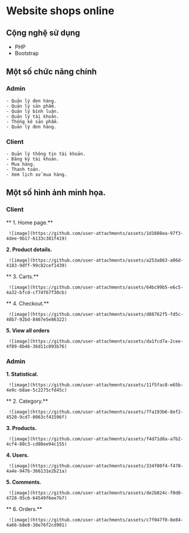 # Website shops online
## Cộng nghệ sử dụng
  - PHP
  - Bootstrap

## Một số chức năng chính
  ### Admin
    - Quản lý đơn hàng.
    - Quản lý sản phẩm.
    - Quản lý bình luận.
    - Quản lý tài khoản.
    - Thống kê sản phẩm.
    - Quản lý đơn hàng.
  ### Client
    - Quản lý thông tin tài khoản.
    - Đăng ký tài khoản.
    - Mua hàng.
    - Thanh toán.
    - Xem lịch sử mua hàng.

## Một số hình ảnh minh họa.
  ### Client
 ** 1. Home page.**

     ![image](https://github.com/user-attachments/assets/1d1608ea-97f3-4dee-9b17-6133c381f419)

  **2. Product details.**

     ![image](https://github.com/user-attachments/assets/a253a863-a06d-4183-9dff-99c82cef1439)

 ** 3. Carts.**

     ![image](https://github.com/user-attachments/assets/64bc99b5-e6c5-4a32-bfcd-cf74f67f30cb)

 ** 4. Checkout.**

     ![image](https://github.com/user-attachments/assets/d88762f5-fd5c-48b7-92bd-8467e5e86322)

  **5. View all orders**

     ![image](https://github.com/user-attachments/assets/da1fcd7a-2cee-4f09-8b46-36d11c093b76)


  ### Admin
  **1. Statistical.**

     ![image](https://github.com/user-attachments/assets/11f5fac8-e65b-4e9c-b8ae-5c2275cfd45c)

 ** 2. Category.**

     ![image](https://github.com/user-attachments/assets/7fa193b6-8ef2-4520-9cd7-0063cf41596f)

  **3. Products.**

     ![image](https://github.com/user-attachments/assets/f4d71d8a-a7b2-4cf4-80c3-cd80ee94c155)

  **4. Users.**

     ![image](https://github.com/user-attachments/assets/334f00f4-f470-4a4e-947b-366131e2b21a)

  **5. Comments.**

     ![image](https://github.com/user-attachments/assets/de2b824c-f0d0-4728-95c6-64549f6ee7b7)

 ** 6. Orders.**

     ![image](https://github.com/user-attachments/assets/c7f047f0-8e84-4a66-b8e0-38e76f2cd901)



     




